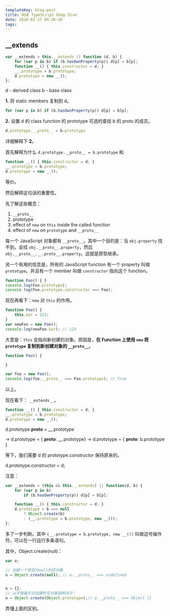 ```yaml
---
templateKey: blog-post
title: 阅读 TypeScript Deep Dive
date: 2016-02-27 09:28:10
tags:
---
```


## __extends

```js
var __extends = this.__extends || function (d, b) {
    for (var p in b) if (b.hasOwnProperty(p)) d[p] = b[p];
    function __() { this.constructor = d; }
    __.prototype = b.prototype;
    d.prototype = new __();
};
```

d - derived class
b - base class

**1.** 将 static members 复制到 d。

```js
for (var p in b) if (b.hasOwnProperty(p)) d[p] = b[p];
```


**2.** 设置 d 的 class function 的 prototype 可选的查找 b 的 proto 的成员。

```js
d.prototype.__proto__ = b.prototype
```

详细解释下 **2**。

首先解释为什么 `d.prototype.__proto__ = b.prototype` 和

```js
function __() { this.constructor = d; }
__.prototype = b.prototype;
d.prototype = new __();
```

等价。

然后解释这句话的重要性。

先了解这些概念：

1. `__proto__`
2. prototype
3. effect of `new` on `this` inside the called function
4. effect of `new` on `prototype` and `__proto__`

每一个 JavaScript 对象都有 `__proto__`。其中一个目的是：当 `obj.property` 找不到，会找 `obj.__proto__.property`，然后 `obj.__proto__.__.proto__.property`。这就是原型继承。

另一个有用的信息是，所有的 JavaScript function 有一个 property 叫做 `prototype`。并且有一个 member 叫做 `constructor` 指向这个 function。

```js
function Foo() { }
console.log(Foo.prototype);
console.log(Foo.prototype.constructor === Foo);
```

现在再看下：`new` 对 `this` 的作用。

```js
function Foo() {
    this.bar = 123;
}
var newFoo = new Foo();
console.log(newFoo.bar); // 123
```

大意是：`this` 会指向新创建的对象。原因是，**在 Function 上使用 `new` 将 `prototype` 复制到新创建对象的 `__proto__`**。

```js
function Foo() {

}

var foo = new Foo();
console.log(foo.__proto__ === Foo.prototype); // True
```

以上。

现在看下： `__extends__`。


```js
function __() { this.constructor = d; }
__.prototype = b.prototype;
d.prototype = new __();
```

d.prototype.__proto__ = __.prototype

-> d.prototype = { __proto__: __.prototype}
-> d.prototype = { __proto__: b.prototype }

等下，我们需要 d 的 prototype.constructor 保持原来的。

d.prototype.constructor = d;

注意：

```js
var __extends = (this && this.__extends) || function(d, b) {
    for (var p in b)
        if (b.hasOwnProperty(p)) d[p] = b[p];

    function __() { this.constructor = d; }
    d.prototype = b === null
        ? Object.create(b)
        : (__.prototype = b.prototype, new __());
};
```

多了一步判断。其中 `(__.prototype = b.prototype, new __())` 叫做逗号操作符，可以在一行运行多条语句。

其中，Object.create(null)：

```js
var o;

// 创建一个原型为null的空对象
o = Object.create(null); // o.__proto__ === undefined


o = {};
// 以字面量方式创建的空对象就相当于:
o = Object.create(Object.prototype);// o.__proto__ === Object {}
```

弄懂上面的区别。

